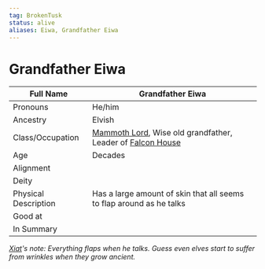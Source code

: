 ```yaml
---
tag: BrokenTusk
status: alive
aliases: Eiwa, Grandfather Eiwa
---
```

# Grandfather Eiwa

| Full Name            | Grandfather Eiwa                                                     |
| -------------------- | -------------------------------------------------------------------- |
| Pronouns             | He/him                                                               |
| Ancestry             | Elvish                                                               |
| Class/Occupation     |  [Mammoth Lord](Mammoth-Lord), Wise old grandfather, Leader of [Falcon House](Falcon-House)                               |
| Age                  | Decades                                                              |
| Alignment            |                                                                      |
| Deity                |                                                                      |
| Physical Description | Has a large amount of skin that all seems to flap around as he talks |
| Good at              |                                                                      |
| In Summary           |                                                                      |

*[Xiat](Xiat)'s note: Everything flaps when he talks. Guess even elves start to suffer from wrinkles when they grow ancient.*